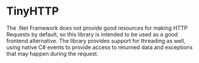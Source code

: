 TinyHTTP
========

The .Net Framework does not provide good resources for making HTTP Requests by default, so this 
library is intended to be used as a good frontend alternative. 
The library provides support for threading as well, using native C# events to provide access to returned data
and exceptions that may happen during the request.
